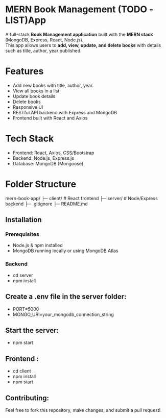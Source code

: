 # MERN Book Management (TODO -LIST)App

A full-stack **Book Management application** built with the **MERN stack** (MongoDB, Express, React, Node.js).  
This app allows users to **add, view, update, and delete books** with details such as title, author, year published.

# Features

- Add new books with title, author, year.
- View all books in a list
- Update book details
- Delete books
- Responsive UI
- RESTful API backend with Express and MongoDB
- Frontend built with React and Axios

# Tech Stack

- Frontend: React, Axios, CSS/Bootstrap
- Backend: Node.js, Express.js
- Database: MongoDB (Mongoose)

# Folder Structure
mern-book-app/
├─ client/ # React frontend
├─ server/ # Node/Express backend
├─ .gitignore
├─ README.md

## Installation

### Prerequisites
- Node.js & npm installed
- MongoDB running locally or using MongoDB Atlas

### Backend

- cd server
- npm install

## Create a .env file in the server folder:

- PORT=5000
- MONGO_URI=your_mongodb_connection_string

## Start the server:

- npm start

## Frontend :

- cd client
- npm install
- npm start

## Contributing:

Feel free to fork this repository, make changes, and submit a pull request!





